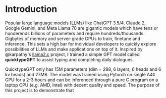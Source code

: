 # Introduction
Popular large language models (LLMs) like ChatGPT 3.5/4, Claude 2, Google Gemini, and Meta Llama 70 are gigantic models which have tens or hunderends billions of parameters and require hundreds/thousands Gigbytes of memory and server-grade GPUs to train, finetune and inference. This sets a high bar for individual developers to quickly explore possibilities of LLMs and make applications on top of it. Inspired by @karpathy's [llama2.c](https://github.com/karpathy/llama2.c) project, I trained a simple GPT model called **quicktypeGPT** to assist typing and completing daily dialogues. 

QuicktypeGPT only has 15M parameters (dim = 288, 6 layers, 6 heads and 6 kv heads) and 27MB. The model was trained using Pytorch on single A40 GPU for a 2-3 hours and can be inferenced through a pure C program on a laptop CPU (e.g. AMD, Intel) with decent quality and speed. The purpose of this project is to demonstrate that   

